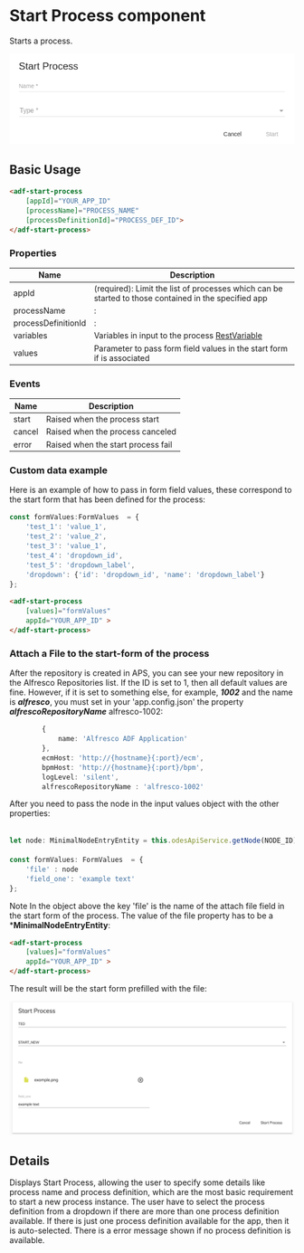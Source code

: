 # Start Process component

Starts a process.

![adf-start-process ](docassets/images/startProcess.png)

## Basic Usage

```html
<adf-start-process 
    [appId]="YOUR_APP_ID"
    [processName]="PROCESS_NAME"
    [processDefinitionId]="PROCESS_DEF_ID">
</adf-start-process>
```

### Properties

| Name | Description |
| --- | --- |
| appId |  (required): Limit the list of processes which can be started to those contained in the specified app |
| processName |: | string | The processName of the process |
| processDefinitionId|: | string | Definition ID of the process to start. |
| variables | Variables in input to the process [RestVariable](https://github.com/Alfresco/alfresco-js-api/tree/master/src/alfresco-activiti-rest-api/docs/RestVariable.md)|
| values | Parameter to pass form field values in the start form if is associated |

### Events

| Name | Description |
| --- | --- |
| start | Raised when the process start |
| cancel | Raised when the process canceled |
| error | Raised when the start process fail |


### Custom data example

Here is an example of how to pass in form field values, these correspond to the start form that has been defined for the process:


```ts
const formValues:FormValues  = {
    'test_1': 'value_1',
    'test_2': 'value_2',
    'test_3': 'value_1',
    'test_4': 'dropdown_id',
    'test_5': 'dropdown_label',
    'dropdown': {'id': 'dropdown_id', 'name': 'dropdown_label'}
};
```

```html
<adf-start-process 
    [values]="formValues"
    appId="YOUR_APP_ID" >
</adf-start-process>
```

### Attach a File to the start-form of the process

After the repository is created in APS, you can see your new repository in the Alfresco Repositories list.
If the ID is set to 1, then all default values are fine. 
However, if it is set to something else, for example, ***1002*** and the name is ***alfresco***, you must set in your 'app.config.json' the property ***alfrescoRepositoryName*** alfresco-1002:

```ts
        {
            name: 'Alfresco ADF Application'
        },
        ecmHost: 'http://{hostname}{:port}/ecm',
        bpmHost: 'http://{hostname}{:port}/bpm',
        logLevel: 'silent',
        alfrescoRepositoryName : 'alfresco-1002'
```

After you need to pass the node in the input values object with the other properties:

```ts

let node: MinimalNodeEntryEntity = this.odesApiService.getNode(NODE_ID);

const formValues: FormValues  = {
    'file' : node
    'field_one': 'example text'
};
```

Note In the object above the key 'file' is the name of the attach file field in the start form of the process.
The value of the file property has to be a ***MinimalNodeEntryEntity**:

```html
<adf-start-process 
    [values]="formValues"
    appId="YOUR_APP_ID" >
</adf-start-process>
```

The result will be the start form prefilled with the file:


![Start process load file](docassets/images/start_process.png)


## Details

Displays Start Process, allowing the user to specify some details like process name and process definition, which are the most basic requirement to start a new process instance. The user have to select the process definition from a dropdown if there are more than one process definition available. If there is just one process definition available for the app, then it is auto-selected. There is a error message shown if no process definition is available.